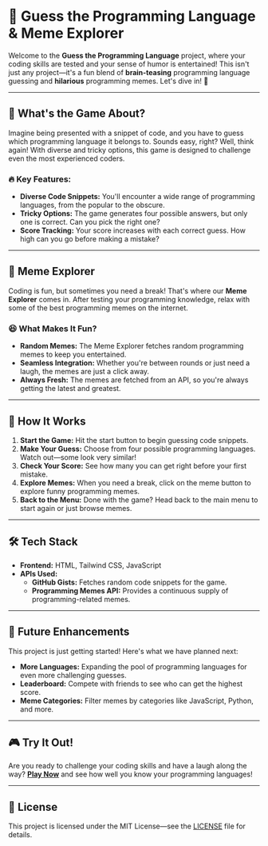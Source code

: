 # 🎉 Guess the Programming Language & Meme Explorer

Welcome to the **Guess the Programming Language** project, where your coding skills are tested and your sense of humor is entertained! This isn't just any project—it's a fun blend of **brain-teasing** programming language guessing and **hilarious** programming memes. Let's dive in! 🚀

---

## 🧠 What's the Game About?

Imagine being presented with a snippet of code, and you have to guess which programming language it belongs to. Sounds easy, right? Well, think again! With diverse and tricky options, this game is designed to challenge even the most experienced coders. 

### 🔥 Key Features:
- **Diverse Code Snippets:** You'll encounter a wide range of programming languages, from the popular to the obscure.
- **Tricky Options:** The game generates four possible answers, but only one is correct. Can you pick the right one?
- **Score Tracking:** Your score increases with each correct guess. How high can you go before making a mistake?

---

## 🤣 Meme Explorer

Coding is fun, but sometimes you need a break! That's where our **Meme Explorer** comes in. After testing your programming knowledge, relax with some of the best programming memes on the internet.

### 😆 What Makes It Fun?
- **Random Memes:** The Meme Explorer fetches random programming memes to keep you entertained.
- **Seamless Integration:** Whether you're between rounds or just need a laugh, the memes are just a click away.
- **Always Fresh:** The memes are fetched from an API, so you're always getting the latest and greatest.

---

## 🌟 How It Works

1. **Start the Game:** Hit the start button to begin guessing code snippets.
2. **Make Your Guess:** Choose from four possible programming languages. Watch out—some look very similar!
3. **Check Your Score:** See how many you can get right before your first mistake.
4. **Explore Memes:** When you need a break, click on the meme button to explore funny programming memes.
5. **Back to the Menu:** Done with the game? Head back to the main menu to start again or just browse memes.

---

## 🛠️ Tech Stack

- **Frontend:** HTML, Tailwind CSS, JavaScript
- **APIs Used:**
  - **GitHub Gists:** Fetches random code snippets for the game.
  - **Programming Memes API:** Provides a continuous supply of programming-related memes.

---

## 🚧 Future Enhancements

This project is just getting started! Here's what we have planned next:
- **More Languages:** Expanding the pool of programming languages for even more challenging guesses.
- **Leaderboard:** Compete with friends to see who can get the highest score.
- **Meme Categories:** Filter memes by categories like JavaScript, Python, and more.

---

## 🎮 Try It Out!

Are you ready to challenge your coding skills and have a laugh along the way? **[Play Now](https://zephyrusblaze.github.io/CodeMania/)** and see how well you know your programming languages!

---

## 📜 License

This project is licensed under the MIT License—see the [LICENSE](https://github.com/ZephyrusBlaze/CodeMania/blob/main/LICENSE) file for details.
